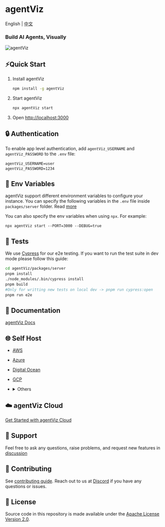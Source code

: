 <!-- markdownlint-disable MD030 -->

# agentViz

English | [中文](./README-ZH.md)

<h3>Build AI Agents, Visually</h3>

![agentViz](https://github.com/agentVizAI/agentViz/blob/main/images/agentViz_agentflow.gif?raw=true)

## ⚡Quick Start

1. Install agentViz
    ```bash
    npm install -g agentViz
    ```
2. Start agentViz

    ```bash
    npx agentViz start
    ```

3. Open [http://localhost:3000](http://localhost:3000)

## 🔒 Authentication

To enable app level authentication, add `agentViz_USERNAME` and `agentViz_PASSWORD` to the `.env` file:

```
agentViz_USERNAME=user
agentViz_PASSWORD=1234
```

## 🌱 Env Variables

agentViz support different environment variables to configure your instance. You can specify the following variables in the `.env` file inside `packages/server` folder. Read [more](https://github.com/agentVizAI/agentViz/blob/main/CONTRIBUTING.md#-env-variables)

You can also specify the env variables when using `npx`. For example:

```
npx agentViz start --PORT=3000 --DEBUG=true
```

## 📖 Tests

We use [Cypress](https://github.com/cypress-io) for our e2e testing. If you want to run the test suite in dev mode please follow this guide:

```sh
cd agentViz/packages/server
pnpm install
./node_modules/.bin/cypress install
pnpm build
#Only for writting new tests on local dev -> pnpm run cypress:open
pnpm run e2e
```

## 📖 Documentation

[agentViz Docs](https://docs.agentVizai.com/)

## 🌐 Self Host

-   [AWS](https://docs.agentVizai.com/deployment/aws)
-   [Azure](https://docs.agentVizai.com/deployment/azure)
-   [Digital Ocean](https://docs.agentVizai.com/deployment/digital-ocean)
-   [GCP](https://docs.agentVizai.com/deployment/gcp)
-   <details>
      <summary>Others</summary>

    -   [Railway](https://docs.agentVizai.com/deployment/railway)

        [![Deploy on Railway](https://railway.app/button.svg)](https://railway.app/template/pn4G8S?referralCode=WVNPD9)

    -   [Render](https://docs.agentVizai.com/deployment/render)

        [![Deploy to Render](https://render.com/images/deploy-to-render-button.svg)](https://docs.agentVizai.com/deployment/render)

    -   [HuggingFace Spaces](https://docs.agentVizai.com/deployment/hugging-face)

        <a href="https://huggingface.co/spaces/agentVizAI/agentViz"><img src="https://huggingface.co/datasets/huggingface/badges/raw/main/open-in-hf-spaces-sm.svg" alt="HuggingFace Spaces"></a>

    -   [Elestio](https://elest.io/open-source/agentVizai)

        [![Deploy on Elestio](https://elest.io/images/logos/deploy-to-elestio-btn.png)](https://elest.io/open-source/agentVizai)

    -   [Sealos](https://cloud.sealos.io/?openapp=system-template%3FtemplateName%3DagentViz)

        [![](https://raw.githubusercontent.com/labring-actions/templates/main/Deploy-on-Sealos.svg)](https://cloud.sealos.io/?openapp=system-template%3FtemplateName%3DagentViz)

    -   [RepoCloud](https://repocloud.io/details/?app_id=29)

        [![Deploy on RepoCloud](https://d16t0pc4846x52.cloudfront.net/deploy.png)](https://repocloud.io/details/?app_id=29)

      </details>

## ☁️ agentViz Cloud

[Get Started with agentViz Cloud](https://agentVizai.com/)

## 🙋 Support

Feel free to ask any questions, raise problems, and request new features in [discussion](https://github.com/agentVizAI/agentViz/discussions)

## 🙌 Contributing

See [contributing guide](https://github.com/agentVizAI/agentViz/blob/master/CONTRIBUTING.md). Reach out to us at [Discord](https://discord.gg/jbaHfsRVBW) if you have any questions or issues.

## 📄 License

Source code in this repository is made available under the [Apache License Version 2.0](https://github.com/agentVizAI/agentViz/blob/master/LICENSE.md).
